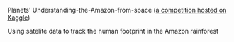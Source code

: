Planets' Understanding-the-Amazon-from-space ([a competition hosted on Kaggle](https://www.kaggle.com/c/planet-understanding-the-amazon-from-space/overview))

Using satelite data to track the human footprint in the Amazon rainforest

